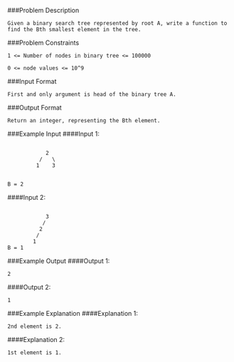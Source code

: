 ###Problem Description
```
Given a binary search tree represented by root A, write a function to find the Bth smallest element in the tree.
```


###Problem Constraints
```
1 <= Number of nodes in binary tree <= 100000

0 <= node values <= 10^9
```


###Input Format
```
First and only argument is head of the binary tree A.
```


###Output Format
```
Return an integer, representing the Bth element.
```


###Example Input
####Input 1:
```

            2
          /   \
         1    3


B = 2

```
####Input 2:
```

            3
           /
          2
         /
        1
B = 1
```


###Example Output
####Output 1:

```
2
```
####Output 2:

```
1
```


###Example Explanation
####Explanation 1:

```
2nd element is 2.
```
####Explanation 2:

```
1st element is 1.
```